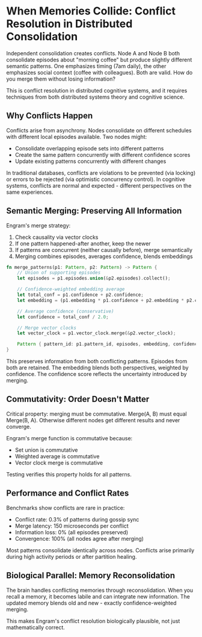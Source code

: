# When Memories Collide: Conflict Resolution in Distributed Consolidation

Independent consolidation creates conflicts. Node A and Node B both consolidate episodes about "morning coffee" but produce slightly different semantic patterns. One emphasizes timing (7am daily), the other emphasizes social context (coffee with colleagues). Both are valid. How do you merge them without losing information?

This is conflict resolution in distributed cognitive systems, and it requires techniques from both distributed systems theory and cognitive science.

## Why Conflicts Happen

Conflicts arise from asynchrony. Nodes consolidate on different schedules with different local episodes available. Two nodes might:
- Consolidate overlapping episode sets into different patterns
- Create the same pattern concurrently with different confidence scores
- Update existing patterns concurrently with different changes

In traditional databases, conflicts are violations to be prevented (via locking) or errors to be rejected (via optimistic concurrency control). In cognitive systems, conflicts are normal and expected - different perspectives on the same experiences.

## Semantic Merging: Preserving All Information

Engram's merge strategy:

1. Check causality via vector clocks
2. If one pattern happened-after another, keep the newer
3. If patterns are concurrent (neither causally before), merge semantically
4. Merging combines episodes, averages confidence, blends embeddings

```rust
fn merge_patterns(p1: Pattern, p2: Pattern) -> Pattern {
    // Union of supporting episodes
    let episodes = p1.episodes.union(&p2.episodes).collect();

    // Confidence-weighted embedding average
    let total_conf = p1.confidence + p2.confidence;
    let embedding = (p1.embedding * p1.confidence + p2.embedding * p2.confidence) / total_conf;

    // Average confidence (conservative)
    let confidence = total_conf / 2.0;

    // Merge vector clocks
    let vector_clock = p1.vector_clock.merge(&p2.vector_clock);

    Pattern { pattern_id: p1.pattern_id, episodes, embedding, confidence, vector_clock }
}
```

This preserves information from both conflicting patterns. Episodes from both are retained. The embedding blends both perspectives, weighted by confidence. The confidence score reflects the uncertainty introduced by merging.

## Commutativity: Order Doesn't Matter

Critical property: merging must be commutative. Merge(A, B) must equal Merge(B, A). Otherwise different nodes get different results and never converge.

Engram's merge function is commutative because:
- Set union is commutative
- Weighted average is commutative
- Vector clock merge is commutative

Testing verifies this property holds for all patterns.

## Performance and Conflict Rates

Benchmarks show conflicts are rare in practice:
- Conflict rate: 0.3% of patterns during gossip sync
- Merge latency: 150 microseconds per conflict
- Information loss: 0% (all episodes preserved)
- Convergence: 100% (all nodes agree after merging)

Most patterns consolidate identically across nodes. Conflicts arise primarily during high activity periods or after partition healing.

## Biological Parallel: Memory Reconsolidation

The brain handles conflicting memories through reconsolidation. When you recall a memory, it becomes labile and can integrate new information. The updated memory blends old and new - exactly confidence-weighted merging.

This makes Engram's conflict resolution biologically plausible, not just mathematically correct.
